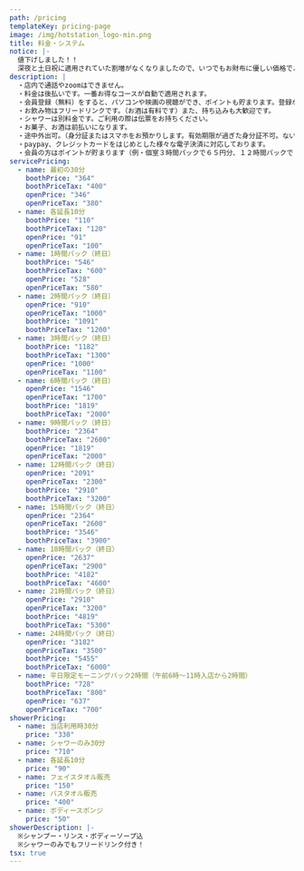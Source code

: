 ```yaml
---
path: /pricing
templateKey: pricing-page
image: /img/hotstation_logo-min.png
title: 料金・システム
notice: |-
  値下げしました！！
  深夜と土日祝に適用されていた割増がなくなりましたので、いつでもお財布に優しい価格でご利用頂けます！さらに学割（学生証提示で１０％オフ）もあります！
description: |
  ・店内で通話やzoomはできません。
  ・料金は後払いです。一番お得なコースが自動で適用されます。
  ・会員登録（無料）をすると、パソコンや映画の視聴ができ、ポイントも貯まります。登録なしの利用も大歓迎です。
  ・お飲み物はフリードリンクです。（お酒は有料です）また、持ち込みも大歓迎です。
  ・シャワーは別料金です。ご利用の際は伝票をお持ちください。
  ・お菓子、お酒は前払いになります。
  ・途中外出可。（身分証またはスマホをお預かりします。有効期限が過ぎた身分証不可。ない場合は一旦清算になります。）
  ・paypay、クレジットカードをはじめとした様々な電子決済に対応しております。
  ・会員の方はポイントが貯まります（例・個室３時間パックで６５円分、１２時間パックで１６０円分、２４時間パックで３００円分）かなりの還元率です・・・
servicePricing:
  - name: 最初の30分
    boothPrice: "364"
    boothPriceTax: "400"
    openPrice: "346"
    openPriceTax: "380"
  - name: 各延長10分
    boothPrice: "110"
    boothPriceTax: "120"
    openPrice: "91"
    openPriceTax: "100"
  - name: 1時間パック（終日）
    boothPrice: "546"
    boothPriceTax: "600"
    openPrice: "528"
    openPriceTax: "580"
  - name: 2時間パック（終日）
    openPrice: "910"
    openPriceTax: "1000"
    boothPrice: "1091"
    boothPriceTax: "1200"
  - name: 3時間パック（終日）
    boothPrice: "1182"
    boothPriceTax: "1300"
    openPrice: "1000"
    openPriceTax: "1100"
  - name: 6時間パック（終日）
    openPrice: "1546"
    openPriceTax: "1700"
    boothPrice: "1819"
    boothPriceTax: "2000"
  - name: 9時間パック（終日）
    boothPrice: "2364"
    boothPriceTax: "2600"
    openPrice: "1819"
    openPriceTax: "2000"
  - name: 12時間パック（終日）
    openPrice: "2091"
    openPriceTax: "2300"
    boothPrice: "2910"
    boothPriceTax: "3200"
  - name: 15時間パック（終日）
    openPrice: "2364"
    openPriceTax: "2600"
    boothPrice: "3546"
    boothPriceTax: "3900"
  - name: 18時間パック（終日）
    openPrice: "2637"
    openPriceTax: "2900"
    boothPrice: "4182"
    boothPriceTax: "4600"
  - name: 21時間パック（終日）
    openPrice: "2910"
    openPriceTax: "3200"
    boothPrice: "4819"
    boothPriceTax: "5300"
  - name: 24時間パック（終日）
    openPrice: "3182"
    openPriceTax: "3500"
    boothPrice: "5455"
    boothPriceTax: "6000"
  - name: 平日限定モーニングパック2時間（午前6時～11時入店から2時間）
    boothPrice: "728"
    boothPriceTax: "800"
    openPrice: "637"
    openPriceTax: "700"
showerPricing:
  - name: 当店利用時30分
    price: "330"
  - name: シャワーのみ30分
    price: "710"
  - name: 各延長10分
    price: "90"
  - name: フェイスタオル販売
    price: "150"
  - name: バスタオル販売
    price: "400"
  - name: ボディースポンジ
    price: "50"
showerDescription: |-
  ※シャンプー・リンス・ボディーソープ込
  ※シャワーのみでもフリードリンク付き！
tsx: true
---
```

